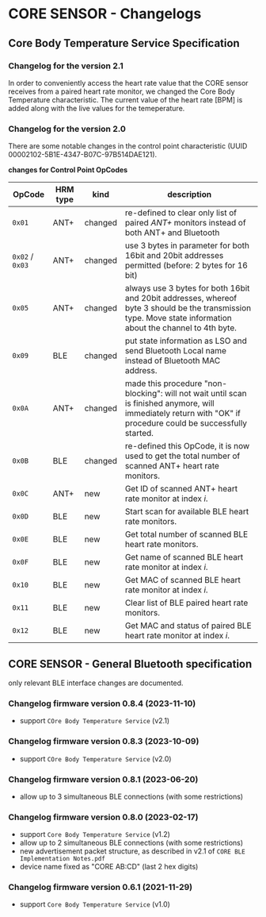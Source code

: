 # CORE SENSOR - Changelogs

## Core Body Temperature Service Specification

### Changelog for the version 2.1

In order to conveniently access the heart rate value that the CORE sensor receives from a paired heart rate monitor, we changed the Core Body Temperature characteristic. The current value of the heart rate [BPM] is added along with the live values for the temeperature.

### Changelog for the version 2.0

There are some notable changes in the control point characteristic (UUID 00002102-5B1E-4347-B07C-97B514DAE121).

**changes for Control Point OpCodes**

| OpCode          | HRM type | kind    | description                                                                                                                                                     |
| --------------- | -------- | ------- | --------------------------------------------------------------------------------------------------------------------------------------------------------------- |
| `0x01`          | ANT+     | changed | re-defined to clear only list of paired _ANT+_ monitors instead of both ANT+ and Bluetooth                                                                      |
| `0x02` / `0x03` | ANT+     | changed | use 3 bytes in parameter for both 16bit and 20bit addresses permitted (before: 2 bytes for 16 bit)                                                              |
| `0x05`          | ANT+     | changed | always use 3 bytes for both 16bit and 20bit addresses, whereof byte 3 should be the transmission type. Move state information about the channel to 4th byte.    |
| `0x09`          | BLE      | changed | put state information as LSO and send Bluetooth Local name instead of Bluetooth MAC address.                                                                    |
| `0x0A`          | ANT+     | changed | made this procedure "non-blocking": will not wait until scan is finished anymore, will immediately return with "OK" if procedure could be successfully started. |
| `0x0B`          | BLE      | changed | re-defined this OpCode, it is now used to get the total number of scanned ANT+ heart rate monitors.                                                             |
| `0x0C`          | ANT+     | new     | Get ID of scanned ANT+ heart rate monitor at index _i_.                                                                                                         |
| `0x0D`          | BLE      | new     | Start scan for available BLE heart rate monitors.                                                                                                               |
| `0x0E`          | BLE      | new     | Get total number of scanned BLE heart rate monitors.                                                                                                            |
| `0x0F`          | BLE      | new     | Get name of scanned BLE heart rate monitor at index _i_.                                                                                                        |
| `0x10`          | BLE      | new     | Get MAC of scanned BLE heart rate monitor at index _i_.                                                                                                         |
| `0x11`          | BLE      | new     | Clear list of BLE paired heart rate monitors.                                                                                                                   |
| `0x12`          | BLE      | new     | Get MAC and status of paired BLE heart rate monitor at index _i_.                                                                                               |

## CORE SENSOR - General Bluetooth specification
only relevant BLE interface changes are documented.

### Changelog firmware version 0.8.4 (2023-11-10)
- support `COre Body Temperature Service` (v2.1)

### Changelog firmware version 0.8.3 (2023-10-09)
- support `COre Body Temperature Service` (v2.0)

### Changelog firmware version 0.8.1 (2023-06-20)
- allow up to 3 simultaneous BLE connections (with some restrictions)

### Changelog firmware version 0.8.0 (2023-02-17)
- support `Core Body Temperature Service` (v1.2)
- allow up to 2 simultaneous BLE connections (with some restrictions)
- new advertisement packet structure, as described in v2.1 of `CORE BLE Implementation Notes.pdf`
- device name fixed as "CORE AB:CD" (last 2 hex digits)

### Changelog firmware version 0.6.1 (2021-11-29)
- support  `Core Body Temperature Service` (v1.0)
